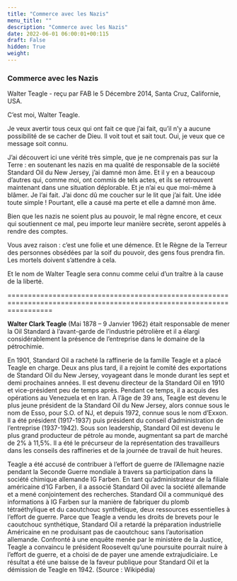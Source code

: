 ```yaml
---
title: "Commerce avec les Nazis"
menu_title: ""
description: "Commerce avec les Nazis"
date: 2022-06-01 06:00:01+00:115
draft: False
hidden: True
weight:
---
```

### Commerce avec les Nazis

Walter Teagle - reçu par FAB le 5 Décembre 2014, Santa Cruz, Californie, USA.

C’est moi, Walter Teagle.

Je veux avertir tous ceux qui ont fait ce que j’ai fait, qu’il n’y a aucune possibilité de se cacher de Dieu. Il voit tout et sait tout. Oui, je veux que ce message soit connu.

J’ai découvert ici une vérité très simple, que je ne comprenais pas sur la Terre : en soutenant les nazis en ma qualité de responsable de la société Standard Oil du New Jersey, j’ai damné mon âme. Et il y en a beaucoup d’autres qui, comme moi, ont commis de tels actes, et ils se retrouvent maintenant dans une situation déplorable. Et je n’ai eu que moi-même à blâmer. Je l’ai fait. J’ai donc dû me coucher sur le lit que j’ai fait. Une idée toute simple ! Pourtant, elle a causé ma perte et elle a damné mon âme.

Bien que les nazis ne soient plus au pouvoir, le mal règne encore, et ceux qui soutiennent ce mal, peu importe leur manière secrète, seront appelés à rendre des comptes.

Vous avez raison : c’est une folie et une démence. Et le Règne de la Terreur des personnes obsédées par la soif du pouvoir, des gens fous prendra fin. Les mortels doivent s’attendre à cela.

Et le nom de Walter Teagle sera connu comme celui d’un traître à la cause de la liberté.

=======================================================================================================================

**Walter Clark Teagle** (Mai 1878 – 9 Janvier 1962) était responsable de mener la Oil Standard à l’avant-garde de l’industrie pétrolière et il a élargi considérablement la présence de l’entreprise dans le domaine de la pétrochimie.

En 1901, Standard Oil a racheté la raffinerie de la famille Teagle et a placé Teagle en charge. Deux ans plus tard, il a rejoint le comité des exportations de Standard Oil du New Jersey, voyageant dans le monde durant les sept et demi prochaines années. Il est devenu directeur de la Standard Oil en 1910 et vice-président peu de temps après. Pendant ce temps, il a acquis des opérations au Venezuela et en Iran. À l’âge de 39 ans, Teagle est devenu le plus jeune président de la Standard Oil du New Jersey, alors connue sous le nom de Esso, pour S.O. of NJ, et depuis 1972, connue sous le nom d’Exxon. Il a été président (1917-1937) puis président du conseil d’administration de l’entreprise (1937-1942). Sous son leadership, Standard Oil est devenu le plus grand producteur de pétrole au monde, augmentant sa part de marché de 2% à 11,5%. Il a été le précurseur de la représentation des travailleurs dans les conseils des raffineries et de la journée de travail de huit heures.

Teagle a été accusé de contribuer à l’effort de guerre de l’Allemagne nazie pendant la Seconde Guerre mondiale à travers sa participation dans la société chimique allemande IG Farben. En tant qu’administrateur de la filiale américaine d’IG Farben, il a associé Standard Oil avec la société allemande et a mené conjointement des recherches. Standard Oil a communiqué des informations à IG Farben sur la manière de fabriquer du plomb tétraéthylique et du caoutchouc synthétique, deux ressources essentielles à l’effort de guerre. Parce que Teagle a vendu les droits de brevets pour le caoutchouc synthétique, Standard Oil a retardé la préparation industrielle Américaine en ne produisant pas de caoutchouc sans l’autorisation allemande. Confronté à une enquête menée par le ministère de la Justice, Teagle a convaincu le président Roosevelt qu’une poursuite pourrait nuire à l’effort de guerre, et a choisi de de payer une amende extrajudiciaire. Le résultat a été une baisse de la faveur publique pour Standard Oil et la démission de Teagle en 1942. (Source : Wikipédia)

